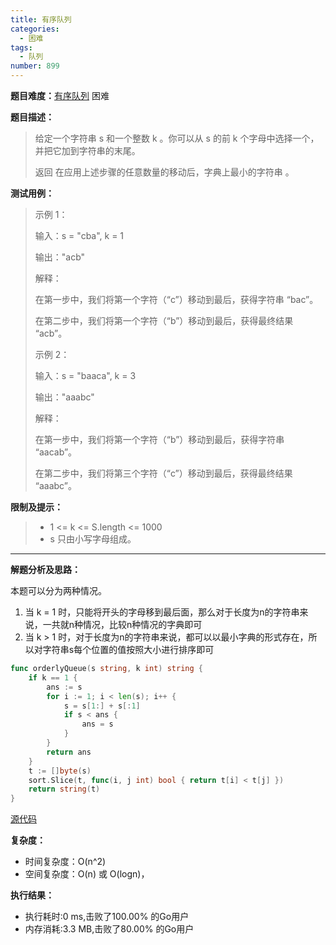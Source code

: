 ```yaml
---
title: 有序队列
categories:
  - 困难
tags:
  - 队列
number: 899
---
```


**题目难度：**[有序队列](https://leetcode.cn/problems/orderly-queue/) 困难

**题目描述：**

> 给定一个字符串 s 和一个整数 k 。你可以从 s 的前 k 个字母中选择一个，并把它加到字符串的末尾。
>
> 返回 在应用上述步骤的任意数量的移动后，字典上最小的字符串 。

**测试用例：**

> 示例 1：
> 
> 输入：s = "cba", k = 1
> 
> 输出："acb"
> 
> 解释：
> 
> 在第一步中，我们将第一个字符（“c”）移动到最后，获得字符串 “bac”。
> 
> 在第二步中，我们将第一个字符（“b”）移动到最后，获得最终结果 “acb”。
> 
> 示例 2：
> 
> 
> 输入：s = "baaca", k = 3
> 
> 输出："aaabc"
> 
> 解释：
> 
> 在第一步中，我们将第一个字符（“b”）移动到最后，获得字符串 “aacab”。
> 
> 在第二步中，我们将第三个字符（“c”）移动到最后，获得最终结果 “aaabc”。

**限制及提示：**
> - 1 <= k <= S.length <= 1000
> - s 只由小写字母组成。

---
**解题分析及思路：**

本题可以分为两种情况。

1. 当 k = 1 时，只能将开头的字母移到最后面，那么对于长度为n的字符串来说，一共就n种情况，比较n种情况的字典即可
2. 当 k > 1 时，对于长度为n的字符串来说，都可以以最小字典的形式存在，所以对字符串s每个位置的值按照大小进行排序即可

```go
func orderlyQueue(s string, k int) string {
	if k == 1 {
		ans := s
		for i := 1; i < len(s); i++ {
			s = s[1:] + s[:1]
			if s < ans {
				ans = s
			}
		}
		return ans
	}
	t := []byte(s)
	sort.Slice(t, func(i, j int) bool { return t[i] < t[j] })
	return string(t)
}
```


[源代码](https://github.com/lomtom/algorithm-go/blob/main/leetcode/899有序队列_test.go)

**复杂度：**
- 时间复杂度：O(n^2)
- 空间复杂度：O(n) 或 O(logn)，

**执行结果：**

- 执行耗时:0 ms,击败了100.00% 的Go用户
- 内存消耗:3.3 MB,击败了80.00% 的Go用户
